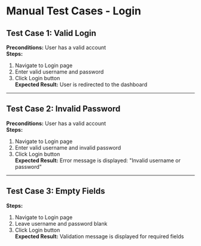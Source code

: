 # Manual Test Cases - Login

## Test Case 1: Valid Login
**Preconditions:** User has a valid account  
**Steps:**  
1. Navigate to Login page  
2. Enter valid username and password  
3. Click Login button  
**Expected Result:** User is redirected to the dashboard  

---

## Test Case 2: Invalid Password
**Preconditions:** User has a valid account  
**Steps:**  
1. Navigate to Login page  
2. Enter valid username and invalid password  
3. Click Login button  
**Expected Result:** Error message is displayed: "Invalid username or password"  

---

## Test Case 3: Empty Fields
**Steps:**  
1. Navigate to Login page  
2. Leave username and password blank  
3. Click Login button  
**Expected Result:** Validation message is displayed for required fields  
